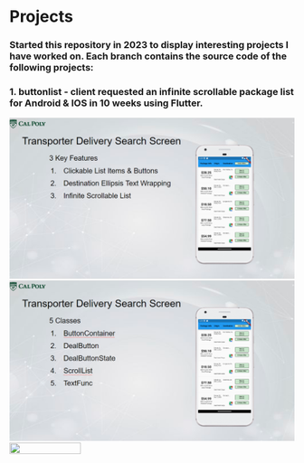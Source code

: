 # Projects
### Started this repository in 2023 to display interesting projects I have worked on. Each branch contains the source code of the following projects:
  
### 1. buttonlist -  client requested an infinite scrollable package list for Android & IOS in 10 weeks using Flutter.
![alt text](https://github.com/darylng154/Projects/blob/main/README_files/buttonlist_classes.png?raw=true)
![alt text](https://github.com/darylng154/Projects/blob/main//README_files/buttonlist_features.png?raw=true)
<img src="https://user-images.githubusercontent.com/16319829/81180309-2b51f000-8fee-11ea-8a78-ddfe8c3412a7.png" width=50% height=50%>
